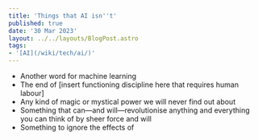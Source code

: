 ```yaml
---
title: 'Things that AI isn''t'
published: true
date: '30 Mar 2023'
layout: ../../layouts/BlogPost.astro
tags:
- '[AI](/wiki/tech/ai/)'
---
```


* Another word for machine learning
* The end of &lsqb;insert functioning discipline here that requires human labour&rsqb;
* Any kind of magic or mystical power we will never find out about
* Something that can—and will—revolutionise anything and everything you can think of by sheer force and will
* Something to ignore the effects of